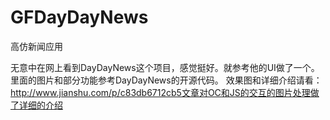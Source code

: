 # GFDayDayNews
高仿新闻应用

无意中在网上看到DayDayNews这个项目，感觉挺好。就参考他的UI做了一个。里面的图片和部分功能参考DayDayNews的开源代码。
效果图和详细介绍请看：http://www.jianshu.com/p/c83db6712cb5文章对OC和JS的交互的图片处理做了详细的介绍
